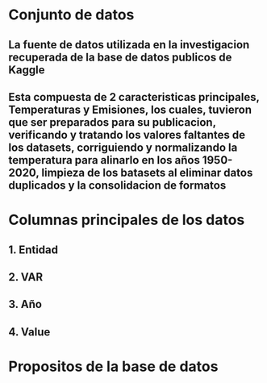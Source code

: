 # Conjunto de datos
## La fuente de datos utilizada en la investigacion recuperada de la base de datos publicos de Kaggle
## Esta compuesta de 2 caracteristicas principales, Temperaturas y Emisiones, los cuales, tuvieron que ser preparados para su publicacion, verificando y tratando los valores faltantes de los datasets, corriguiendo y normalizando la temperatura para alinarlo en los años 1950-2020, limpieza de los batasets al eliminar datos duplicados y la consolidacion de formatos

# Columnas principales de los datos
## 1. Entidad
## 2. VAR
## 3. Año
## 4. Value

# Propositos de la base de datos
